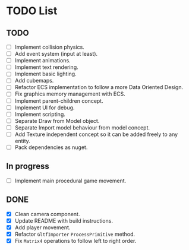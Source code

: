 # TODO List

## TODO
- [ ] Implement collision physics.
- [ ] Add event system (input at least).
- [ ] Implement animations.
- [ ] Implement text rendering.
- [ ] Implement basic lighting.
- [ ] Add cubemaps.
- [ ] Refactor ECS implementation to follow a more Data Oriented Design.
- [ ] Fix graphics memory management with ECS.
- [ ] Implement parent-children concept.
- [ ] Implement UI for debug.
- [ ] Implement scripting.
- [ ] Separate Draw from Model object.
- [ ] Separate Import model behaviour from model concept.
- [ ] Add Texture independent concept so it can be added freely to any entity.
- [ ] Pack dependencies as nuget.

## In progress
- [ ] Implement main procedural game movement.

## DONE
- [x] Clean camera component.
- [x] Update README with build instructions.
- [x] Add player movement.
- [x] Refactor `GltfImporter` `ProcessPrimitive` method.
- [x] Fix `Matrix4` operations to follow left to right order.